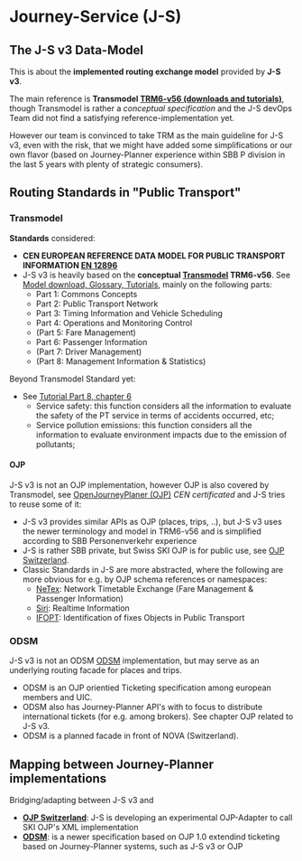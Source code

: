 # Journey-Service (J-S)

## The J-S v3 Data-Model

This is about the **implemented routing exchange model** provided by **J-S v3**.

The main reference is **Transmodel [TRM6-v56 (downloads and tutorials)](https://www.transmodel-cen.eu/downloads/)**, though Transmodel is rather a _conceptual specification_ and the J-S devOps Team did not find a satisfying reference-implementation yet. 

However our team is convinced to take TRM as the main guideline for J-S v3, even with the risk, that we might have added some simplifications or our own flavor (based on Journey-Planner experience within SBB P division in the last 5 years with plenty of strategic consumers).

## Routing Standards in "Public Transport"
### Transmodel

**Standards** considered:
* **CEN EUROPEAN REFERENCE DATA MODEL FOR PUBLIC TRANSPORT INFORMATION [EN 12896](https://en.wikipedia.org/wiki/Transmodel)**
* J-S v3 is heavily based on the **conceptual [Transmodel](https://www.transmodel-cen.eu/) TRM6-v56**. See [Model download, Glossary, Tutorials](https://www.transmodel-cen.eu/downloads/), mainly on the following parts:
    * Part 1: Commons Concepts
    * Part 2: Public Transport Network
    * Part 3: Timing Information and Vehicle Scheduling
    * Part 4: Operations and Monitoring Control
    * (Part 5: Fare Management)
    * Part 6: Passenger Information
    * (Part 7: Driver Management)
    * (Part 8: Management Information & Statistics)

Beyond Transmodel Standard yet:
* See [Tutorial Part 8, chapter 6](https://www.transmodel-cen.eu/wp-content/uploads/2015/01/TUTORIAL_Part8_v2.1-1.pdf)
    * Service safety: this function considers all the information to evaluate the safety of the PT service in terms of accidents occurred, etc;
    * Service pollution emissions: this function considers all the information to evaluate environment impacts due to the emission of pollutants;

#### OJP
J-S v3 is not an OJP implementation, however OJP is also covered by Transmodel, see [OpenJourneyPlaner (OJP)](https://www.transmodel-cen.eu/ojp-standard/ojp/) _CEN certificated_ and J-S tries to reuse some of it:
* J-S v3 provides similar APIs as OJP (places, trips, ..), but J-S v3 uses the newer terminology and model in TRM6-v56 and is simplified according to SBB Personenverkehr experience
* J-S is rather SBB private, but Swiss SKI OJP is for public use, see [OJP Switzerland](https://opentransportdata.swiss/de/cookbook/open-journey-planner-ojp/).
* Classic Standards in J-S are more abstracted, where the following are more obvious for e.g. by OJP schema references or namespaces:
    * [NeTex](https://www.transmodel-cen.eu/netex-standard/): Network Timetable Exchange (Fare Management & Passenger Information)
    * [Siri](https://www.transmodel-cen.eu/siri-standard/): Realtime Information
    * [IFOPT](https://www.transmodel-cen.eu/ifopt-standard/): Identification of fixes Objects in Public Transport

### ODSM
J-S v3 is not an ODSM [ODSM](https://app.swaggerhub.com/apis-docs/schlpbch/uic-90918_10_osdm/1.4.0) implementation, but may serve as an underlying routing facade for places and trips.
* ODSM is an OJP orientied Ticketing specification among european members and UIC.
* ODSM also has Journey-Planner API's with to focus to distribute international tickets (for e.g. among brokers). See chapter OJP related to J-S v3.
* ODSM is a planned facade in front of NOVA (Switzerland).

## Mapping between Journey-Planner implementations
Bridging/adapting between J-S v3 and
* **[OJP Switzerland](https://opentransportdata.swiss/de/cookbook/open-journey-planner-ojp/)**: J-S is developing an experimental OJP-Adapter to call SKI OJP's XML implementation
* **[ODSM](https://github.com/UnionInternationalCheminsdeFer/OSDM/wiki)**: is a newer specification based on OJP 1.0 extendind ticketing based on Journey-Planner systems, such as J-S v3 or OJP
